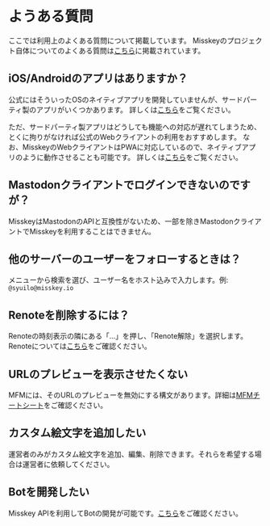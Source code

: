 # ようある質問
ここでは利用上のよくある質問について掲載しています。 Misskeyのプロジェクト自体についてのよくある質問は[こちら](./misskey)に掲載されています。

## iOS/Androidのアプリはありますか？
公式にはそういったOSのネイティブアプリを開発していませんが、サードパーティ製のアプリがいくつかあります。 詳しくは[こちら](./apps)をご覧ください。

ただ、サードパーティ製アプリはどうしても機能への対応が遅れてしまうため、とくに拘りがなければ公式のWebクライアントの利用をおすすめします。 なお、MisskeyのWebクライアントはPWAに対応しているので、ネイティブアプリのように動作させることも可能です。 詳しくは[こちら](todo)をご覧ください。

## Mastodonクライアントでログインできないのですが？
MisskeyはMastodonのAPIと互換性がないため、一部を除きMastodonクライアントでMisskeyを利用することはできません。

## 他のサーバーのユーザーをフォローするときは？
メニューから検索を選び、ユーザー名をホスト込みで入力します。例: `@syuilo@misskey.io`

## Renoteを削除するには？
Renoteの時刻表示の隣にある「...」を押し、「Renote解除」を選択します。 Renoteについては[こちら](../features/note)をご確認ください。

## URLのプレビューを表示させたくない
MFMには、そのURLのプレビューを無効にする構文があります。詳細は[MFMチートシート](/mfm-cheat-sheet)をご確認ください。

## カスタム絵文字を追加したい
運営者のみがカスタム絵文字を追加、編集、削除できます。それらを希望する場合は運営者に依頼してください。

## Botを開発したい
Misskey APIを利用してBotの開発が可能です。[こちら](../advanced/develop-bot)をご確認ください。
